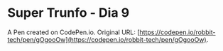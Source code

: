 # Super Trunfo - Dia 9

A Pen created on CodePen.io. Original URL: [https://codepen.io/robbit-tech/pen/gOgooOw](https://codepen.io/robbit-tech/pen/gOgooOw).


